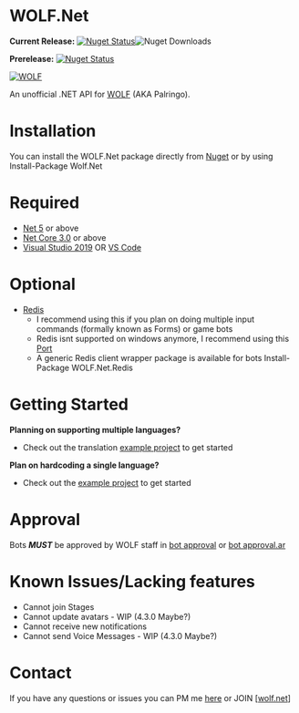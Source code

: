 # WOLF.Net

**Current Release:** [![Nuget Status](https://img.shields.io/nuget/v/wolf.net?style=flat-square)](https://www.nuget.org/packages/Wolf.Net/)![Nuget Downloads](https://img.shields.io/nuget/dt/wolf.net?style=flat-square)

**Prerelease:** [![Nuget Status](https://img.shields.io/nuget/vpre/wolf.net?style=flat-square)](https://www.nuget.org/packages/Wolf.Net/)

[![WOLF](https://i.imgur.com/SwV8IYZ.png)](https://wolf.live/)

An unofficial .NET API for [WOLF](https://wolf.live.com/) (AKA Palringo).

# Installation 

You can install the WOLF.Net package directly from [Nuget](https://www.nuget.org/packages/Wolf.Net/) or by using Install-Package Wolf.Net
 
# Required

- [Net 5](https://dotnet.microsoft.com/download/dotnet/5.0) or above
- [Net Core 3.0](https://dotnet.microsoft.com/download/dotnet-core/3.0) or above
- [Visual Studio 2019](https://docs.microsoft.com/en-us/visualstudio/windows/?view=vs-2019) OR [VS Code](https://code.visualstudio.com/download)

# Optional

- [Redis](https://redis.io/download)
  - I recommend using this if you plan on doing multiple input commands (formally known as Forms) or game bots
  - Redis isnt supported on windows anymore, I recommend using this [Port](https://github.com/tporadowski/redis/releases/download/v5.0.10/Redis-x64-5.0.10.msi)
  - A generic Redis client wrapper package is available for bots Install-Package WOLF.Net.Redis

# Getting Started

 **Planning on supporting multiple languages?**
   - Check out the translation [example project](https://github.com/dawalters1/Wolf.Net/tree/main/WOLF.Net.Example.Translations) to get started 

 **Plan on hardcoding a single language?**
   - Check out the [example project](https://github.com/dawalters1/Wolf.Net/tree/main/WOLF.Net.Example.NoTranslations) to get started

# Approval

Bots _**MUST**_ be approved by WOLF staff in [bot approval](http://wolflive.com/bot+approval?r=80280172) or [bot approval.ar](http://wolflive.com/bot+approval.ar?r=80280172)
 
# Known Issues/Lacking features

- Cannot join Stages
- Cannot update avatars - WIP (4.3.0 Maybe?) 
- Cannot receive new notifications
- Cannot send Voice Messages - WIP (4.3.0 Maybe?) 

# Contact 

If you have any questions or issues you can PM me [here](http://wolf.live/u/80280172) or JOIN [[wolf.net](http://wolf.live/wolf.net)]
